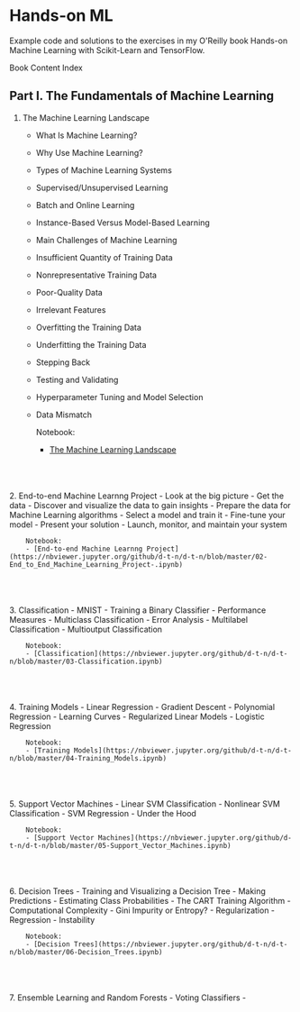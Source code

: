 # Hands-on ML
 Example code and solutions to the exercises in my O'Reilly book Hands-on Machine Learning with Scikit-Learn and TensorFlow.

 Book Content Index

## Part I. The Fundamentals of Machine Learning
1. The Machine Learning Landscape
    - What Is Machine Learning?
    - Why Use Machine Learning?
    - Types of Machine Learning Systems
    - Supervised/Unsupervised Learning
    - Batch and Online Learning
    - Instance-Based Versus Model-Based Learning 
    - Main Challenges of Machine Learning
    - Insufficient Quantity of Training Data
    - Nonrepresentative Training Data
    - Poor-Quality Data
    - Irrelevant Features
    - Overfitting the Training Data
    - Underfitting the Training Data
    - Stepping Back
    - Testing and Validating
    - Hyperparameter Tuning and Model Selection
    - Data Mismatch

        Notebook:
        - [The Machine Learning Landscape](https://nbviewer.jupyter.org/github/d-t-n/d-t-n/blob/master/01-The_ML_Landscape.ipynb)
<br />
<br />
<br /> 
2. End-to-end Machine Learnng Project
    - Look at the big picture
    - Get the data
    - Discover and visualize the data to gain insights
    - Prepare the data for Machine Learning algorithms
    - Select a model and train it
    - Fine-tune your model
    - Present your solution
    - Launch, monitor, and maintain your system

        Notebook:
        - [End-to-end Machine Learnng Project](https://nbviewer.jupyter.org/github/d-t-n/d-t-n/blob/master/02-End_to_End_Machine_Learning_Project-.ipynb)
<br />
<br />
<br />
3. Classification
    - MNIST
    - Training a Binary Classifier
    - Performance Measures
    - Multiclass Classification
    - Error Analysis
    - Multilabel Classification
    - Multioutput Classification

        Notebook:
        - [Classification](https://nbviewer.jupyter.org/github/d-t-n/d-t-n/blob/master/03-Classification.ipynb)
<br />
<br />
<br />
4. Training Models
    - Linear Regression
    - Gradient Descent
    - Polynomial Regression
    - Learning Curves
    - Regularized Linear Models
    - Logistic Regression

        Notebook:
        - [Training Models](https://nbviewer.jupyter.org/github/d-t-n/d-t-n/blob/master/04-Training_Models.ipynb)
<br />
<br />
<br />
5. Support Vector Machines
    - Linear SVM Classification
    - Nonlinear SVM Classification
    - SVM Regression
    - Under the Hood

        Notebook:
        - [Support Vector Machines](https://nbviewer.jupyter.org/github/d-t-n/d-t-n/blob/master/05-Support_Vector_Machines.ipynb)
<br />
<br />
<br />
6. Decision Trees
    - Training and Visualizing a Decision Tree
    - Making Predictions
    - Estimating Class Probabilities
    - The CART Training Algorithm
    - Computational Complexity
    - Gini Impurity or Entropy?
    - Regularization
    - Regression
    - Instability

        Notebook:
        - [Decision Trees](https://nbviewer.jupyter.org/github/d-t-n/d-t-n/blob/master/06-Decision_Trees.ipynb)
<br />
<br />
<br />
7. Ensemble Learning and Random Forests
    - Voting Classifiers
    - 